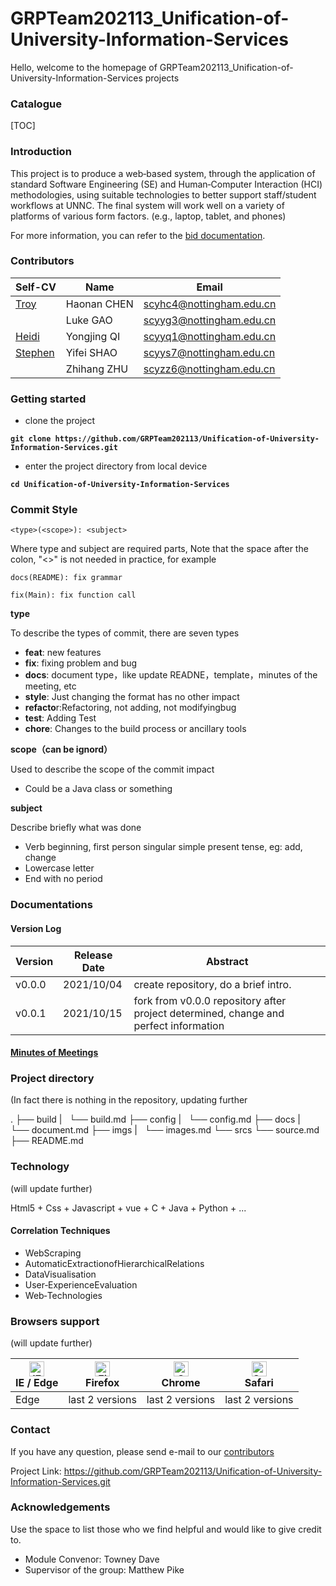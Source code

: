 # GRPTeam202113_Unification-of-University-Information-Services
Hello, welcome to the homepage of GRPTeam202113_Unification-of-University-Information-Services projects

### Catalogue

[TOC]

### Introduction

This project is to produce a web‐based system, through the application of standard Software Engineering (SE) and Human‐Computer Interaction (HCI) methodologies,  using suitable technologies to better support staff/student workflows at UNNC. The final system will work well on a variety of platforms of various form factors. (e.g., laptop, tablet, and phones)

For more information, you can refer to the [bid documentation](docs/bid/GRP_G13_bid3_14(Modified).pdf). 



### <span id = "anchor_contributors">Contributors</span>

| Self-CV                                         | Name        | Email                    |
| ----------------------------------------------- | ----------- | ------------------------ |
| [Troy](docs/selfCV/PersonalCV_HaonanCHEN.pdf)   | Haonan CHEN | scyhc4@nottingham.edu.cn |
|                                                 | Luke GAO    | scyyg3@nottingham.edu.cn |
| [Heidi](docs/selfCV/PersonalCV_YongjingQi.pdf)  | Yongjing QI | scyyq1@nottingham.edu.cn |
| [Stephen](docs/selfCV/PersonalCV_YifeiShao.pdf) | Yifei SHAO  | scyys7@nottingham.edu.cn |
|                                                 | Zhihang ZHU | scyzz6@nottingham.edu.cn |



### Getting started

- clone the project 

<b>`git clone https://github.com/GRPTeam202113/Unification-of-University-Information-Services.git`</b>

- enter the project directory from local device

<B>`cd Unification-of-University-Information-Services`</B>



### Commit Style

`<type>(<scope>): <subject>`

Where type and subject are required parts, Note that the space after the colon, "<>" is not needed in practice, for example

`docs(README): fix grammar`

`fix(Main): fix function call`

<B>type</B>

To describe the types of commit, there are seven types

- **feat**: new features
- **fix**: fixing problem and bug
- **docs**: document type，like update READNE，template，minutes of the meeting, etc
- **style**: Just changing the format has no other impact
- **refacto**r:Refactoring, not adding, not modifyingbug
- **test**: Adding Test
- **chore**: Changes to the build process or ancillary tools

<B>scope（can be ignord）</B>

Used to describe the scope of the commit impact

-  Could be a Java class or something

**subject**

Describe briefly what was done

- Verb beginning, first person singular simple present tense, eg: add, change
- Lowercase letter
- End with no period



### Documentations

#### Version Log

| Version | Release Date | Abstract                                                     |
| ------- | ------------ | ------------------------------------------------------------ |
| v0.0.0  | 2021/10/04   | create repository, do a brief intro.                         |
| v0.0.1  | 2021/10/15   | fork from v0.0.0 repository after project determined, change and perfect information |

#### [Minutes of Meetings]((docs/minutesOfMeeting/minutesOfMeeting.md))



### Project directory 

(In fact there is nothing in the repository, updating further

.
├── build
 |   └── build.md
├── config
 |   └── config.md
├── docs
 |   └── document.md
├── imgs
 |   └── images.md
└── srcs
    └── source.md
├── README.md



### Technology 

(will update further)

Html5 + Css + Javascript + vue + C + Java + Python + ...

#### Correlation Techniques

- WebScraping
- AutomaticExtractionofHierarchicalRelations
- DataVisualisation
- User‐ExperienceEvaluation
- Web‐Technologies

### Browsers support 

(will update further)

| [<img src="https://raw.githubusercontent.com/alrra/browser-logos/master/src/edge/edge_48x48.png" alt="IE / Edge" width="24px" height="24px" />](http://godban.github.io/browsers-support-badges/)<br/>IE / Edge | [<img src="https://raw.githubusercontent.com/alrra/browser-logos/master/src/firefox/firefox_48x48.png" alt="Firefox" width="24px" height="24px" />](http://godban.github.io/browsers-support-badges/)<br/>Firefox | [<img src="https://raw.githubusercontent.com/alrra/browser-logos/master/src/chrome/chrome_48x48.png" alt="Chrome" width="24px" height="24px" />](http://godban.github.io/browsers-support-badges/)<br/>Chrome | [<img src="https://raw.githubusercontent.com/alrra/browser-logos/master/src/safari/safari_48x48.png" alt="Safari" width="24px" height="24px" />](http://godban.github.io/browsers-support-badges/)<br/>Safari |
| ------------------------------------------------------------ | ------------------------------------------------------------ | ------------------------------------------------------------ | ------------------------------------------------------------ |
| Edge                                                         | last 2 versions                                              | last 2 versions                                              | last 2 versions                                              |



### Contact

If you have any question, please send e-mail to our  [contributors](#anchor_contributors)

Project Link: https://github.com/GRPTeam202113/Unification-of-University-Information-Services.git

### Acknowledgements

Use the space to list those who we find helpful and would like to give credit to.

* Module Convenor: Towney Dave
* Supervisor of the group: Matthew Pike

